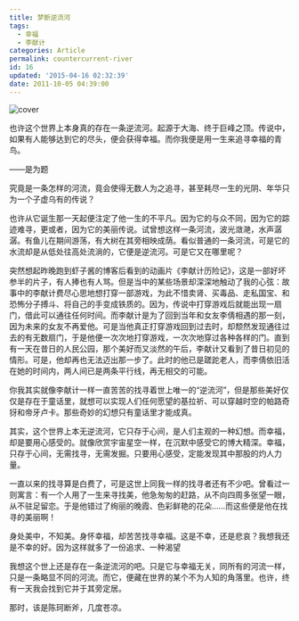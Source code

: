 ```yaml
---
title: 梦断逆流河
tags:
  - 幸福
  - 李献计
categories: Article
permalink: countercurrent-river
id: 16
updated: '2015-04-16 02:32:39'
date: 2011-10-05 04:39:00
---
```


![cover](https://cat.yufan.me/cats/063813dhX.jpg)

也许这个世界上本身真的存在一条逆流河。起源于大海、终于巨峰之顶。传说中，如果有人能够达到它的尽头，便会获得幸福。而你我便是用一生来追寻幸福的青鸟。

——是为题

究竟是一条怎样的河流，竟会使得无数人为之追寻，甚至耗尽一生的光阴、年华只为一个子虚乌有的传说？

也许从它诞生那一天起便注定了他一生的不平凡。<!--more-->因为它的与众不同，因为它的踪迹难寻，更或者，因为它的美丽传说。试曾想这样一条河流，波光潋滟，水声潺潺。有鱼儿在期间游荡，有大树在其旁相映成荫。看似普通的一条河流，可是它的水流却是从低处往高处流淌的，它便是逆流河。可是它又在哪里呢？

突然想起昨晚跑到虾子酱的博客后看到的动画片《李献计历险记》，这是一部好坏参半的片子，有人捧也有人骂。但是当中的某些场景却深深地触动了我的心弦：故事中的李献计费尽心思地想打穿一部游戏，为此不惜卖肾、买毒品、走私国宝、和恐怖分子搏斗、将自己的手变成铁质的。因为，传说中打穿游戏后就能出现一扇门，借此可以通往任何时间。而李献计是为了回到当年和女友李倩相遇的那一刻，因为未来的女友不再爱他。可是当他真正打穿游戏回到过去时，却颓然发现通往过去的有无数扇门，于是他便一次次地打穿游戏，一次次地穿过各种各样的门。直到有一天在昔日的人民公园，那个美好而又淡然的午后，李献计又看到了昔日初见的情形。可是，他却再也无法迈出那一步了。此时的他已是蹉跎老人，而李倩依旧活在她的时间内，两人间已是两条平行线，再无相交的可能。

你我其实就像李献计一样一直苦苦的找寻着世上唯一的“逆流河”，但是那些美好仅仅是存在于童话里，就想可以实现人们任何愿望的基拉祈、可以穿越时空的帕路奇犽和帝牙卢卡。那些奇妙的幻想只有童话里才能成真。

其实，这个世界上本无逆流河，它只存于心间，是人们主观的一种幻想。而幸福，却是要用心感受的。就像欣赏宇宙星空一样，在沉默中感受它的博大精深。幸福，只存于心间，无需找寻，无需发掘。只要用心感受，定能发现其中那股的灼人力量。

一直以来的找寻算是白费了，可是这世上同我一样的找寻者还有不少吧。曾看过一则寓言：有一个人用了一生来寻找美，他急匆匆的赶路，从不向四周多张望一眼，从不驻足留恋。于是他错过了绚丽的晚霞、色彩鲜艳的花朵……而这些便是他在找寻的美丽啊！

身处美中，不知美。身怀幸福，却苦苦找寻幸福。这是不幸，还是悲哀？我想我还是不幸的好。因为这样就多了一份追求、一种渴望

我想这个世上还是存在一条逆流河的吧。只是它与幸福无关，同所有的河流一样，只是一条略显不同的河流。而它，便藏在世界的某个不为人知的角落里。也许，终有一天我会找到它并于其旁定居。

那时，该是陈珂断斧，几度苍凉。
